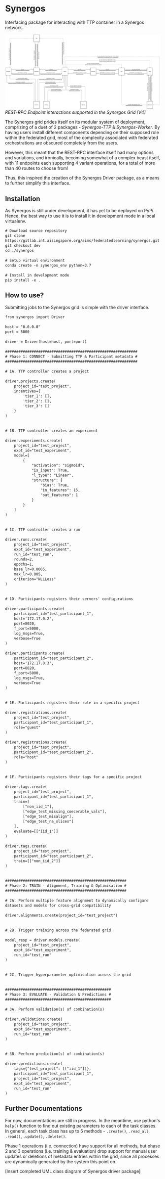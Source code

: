 # Synergos

Interfacing package for interacting with TTP container in a Synergos network.

![REST-RPC Endpoint interactions](./docs/images/payload_interactions-[V4]_URL_Interactions.png)*REST-RPC Endpoint interactions supported in the Synergos Grid [V4]*

The Synergos grid prides itself on its modular system of deployment, comprizing of a duet of 2 packages - *Synergos-TTP* & *Synergos-Worker*. By having users install different components depending on their supposed role within the federated grid, most of the complexity associated with federated orchestrations are obscured completely from the users. 

However, this meant that the REST-RPC interface itself had many options and variations, and ironically, becoming somewhat of a complex beast itself, with 11 endpoints each supporting 4 variant operations, for a total of more than 40 routes to choose from! 

Thus, this inspired the creation of the Synergos Driver package, as a means to further simplify this interface.

## Installation
As Synergos is still under development, it has yet to be deployed on PyPi. Hence, the best way to use it is to install it in development mode in a local virtualenv.

```
# Download source repository
git clone https://gitlab.int.aisingapore.org/aims/federatedlearning/synergos.git
git checkout dev
cd ./synergos

# Setup virtual environment
conda create -n synergos_env python=3.7

# Install in development mode
pip install -e .
```

## How to use?
Submitting jobs to the Synergos grid is simple with the driver interface.

```
from synergos import Driver

host = "0.0.0.0"
port = 5000

driver = Driver(host=host, port=port)

############################################################
# Phase 1: CONNECT - Submitting TTP & Participant metadata #
############################################################

# 1A. TTP controller creates a project

driver.projects.create(
    project_id="test_project",
    incentives={
        'tier_1': [],
        'tier_2': [],
        'tier_3': []
    }
)


# 1B. TTP controller creates an experiment

driver.experiments.create(
    project_id="test_project",
    expt_id="test_experiment",
    model=[
        {
            "activation": "sigmoid",
            "is_input": True,
            "l_type": "Linear",
            "structure": {
                "bias": True,
                "in_features": 15, 
                "out_features": 1 
            }
        }
    ]
)


# 1C. TTP controller creates a run

driver.runs.create(
    project_id="test_project",
    expt_id="test_experiment",
    run_id="test_run",
    rounds=2, 
    epochs=1,
    base_lr=0.0005,
    max_lr=0.005,
    criterion="NLLLoss"
)


# 1D. Participants registers their servers' configurations

driver.participants.create(
    participant_id="test_participant_1",
    host='172.17.0.2',
    port=8020,
    f_port=5000,
    log_msgs=True,
    verbose=True
)

driver.participants.create(
    participant_id="test_participant_2",
    host='172.17.0.3',
    port=8020,
    f_port=5000,
    log_msgs=True,
    verbose=True
)


# 1E. Participants registers their role in a specific project

driver.registrations.create(
    project_id="test_project",
    participant_id="test_participant_1",
    role="guest"
)

driver.registrations.create(
    project_id="test_project",
    participant_id="test_participant_2",
    role="host"
)


# 1F. Participants registers their tags for a specific project

driver.tags.create(
    project_id="test_project",
    participant_id="test_participant_1",
    train=[
        ["non_iid_1"], 
        ["edge_test_missing_coecerable_vals"],
        ["edge_test_misalign"],
        ["edge_test_na_slices"]
    ],
    evaluate=[["iid_1"]]
)

driver.tags.create(
    project_id="test_project",
    participant_id="test_participant_2",
    train=[["non_iid_2"]]
)


#######################################################
# Phase 2: TRAIN - Alignment, Training & Optimisation #
#######################################################

# 2A. Perform multiple feature alignment to dynamically configure datasets and models for cross-grid compatibility

driver.alignments.create(project_id="test_project")


# 2B. Trigger training across the federated grid

model_resp = driver.models.create(
    project_id="test_project",
    expt_id="test_experiment",
    run_id="test_run"
)


# 2C. Trigger hyperparameter optimisation across the grid


################################################
# Phase 3: EVALUATE - Validation & Predictions #
################################################

# 3A. Perform validation(s) of combination(s)

driver.validations.create(
    project_id="test_project",
    expt_id="test_experiment",
    run_id="test_run"
)


# 3B. Perform prediction(s) of combination(s)

driver.predictions.create(
    tags={"test_project": [["iid_1"]]},
    participant_id="test_participant_1",
    project_id="test_project",
    expt_id="test_experiment",
    run_id="test_run"
)

```

## Further Documentations
For now, documentations are still in progress. In the meantime, use python's `help()` function to find out existing parameters to each of the task classes. In general, each task class has up to 5 methods -  `.create()`, `.read_all`, `.read()`, `.update()`, `.delete()`. 

Phase 1 operations (i.e. connection) have support for all methods, but phase 2 and 3 operations (i.e. training & evaluation) drop support for manual user updates or deletions of metadata entries within the grid, since all processes are dynamically generated by the system this point on.

[Insert completed UML class diagram of Synergos driver package]
